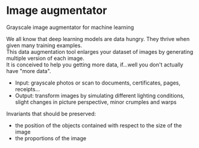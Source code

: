# Image augmentator

Grayscale image augmentator for machine learning

We all know that deep learning models are data hungry. They thrive when given many training examples.\
This data augmentation tool enlarges your dataset of images by generating multiple version of each image.\
It is conceived to help you getting more data, if...well you don't actually have "more data".

- Input: grayscale photos or scan to documents, certificates, pages, receipts...
- Output: transform images by simulating different lighting conditions, slight changes in picture perspective, minor crumples and warps

Invariants that should be preserved:
 - the position of the objects contained with respect to the size of the image
 - the proportions of the image


<!--

[ The tool converts a set of images into a much larger set of slightly altered images.
 The tool scans a directory containing image files, and creates new images by performing a set of augmentation operations. 
]

## Getting Started

### Prerequisites

By default it does not flip the image, so that the neural network is able to distinguish between Left-something and Right-something
It targets grayscale images, but it can be easily extended to handle other kind of images as well. 

I've integrated it with YOLO v3 object detection algorithm, based on the darknet CNN.
But it can be used to train other convolutional neural networks and should both improve their performance and reduce overfitting.

-->


